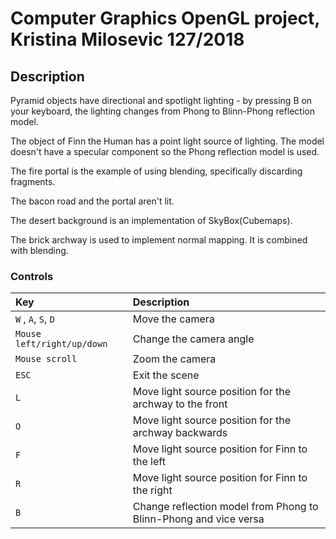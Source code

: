 # Computer Graphics OpenGL project, Kristina Milosevic 127/2018

## Description
Pyramid objects have directional and spotlight lighting - by pressing B on your keyboard, 
the lighting changes from Phong to Blinn-Phong reflection model.

The object of Finn the Human has a point light source of lighting. The model doesn't have a specular component so
the Phong reflection model is used.


The fire portal is the example of using blending, specifically discarding fragments.


The bacon road and the portal aren't lit. 

The desert background is an implementation of SkyBox(Cubemaps).


The brick archway is used to implement normal mapping. It is combined with blending.




### Controls
| Key | Description                                                      |
| :---  |:-----------------------------------------------------------------|
| ```W``` , ```A```, ```S```, ```D``` | Move the camera                                                  |
| ```Mouse left/right/up/down``` | Change the camera angle                                          |
| ```Mouse scroll``` | Zoom the camera                                                  |
| ```ESC``` | Exit the scene                                                   |
|```L```| Move light source position for the archway to the front          |
|```O```| Move light source position for the archway backwards             |
|```F```| Move light source position for Finn to the left                  |
|```R```| Move light source position for Finn to the right                 |
|```B```| Change reflection model from Phong to Blinn-Phong and vice versa |
